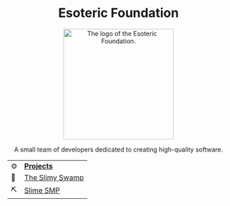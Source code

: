 <h1 align=center> Esoteric Foundation </h1>

<div align=center> <img src="https://github.com/EsotericFoundation/logo/releases/download/0.2.2-rounded/esoteric-foundation-logo-0.2.2-rounded.png" alt="The logo of the Esoteric Foundation." height=250 width=250> </div>

<p align=center>A small team of developers dedicated to creating high-quality software.</p>

<table align="center">
  <tr>
    <td>⚙️</td>
    <td><b><a href="https://github.com/orgs/EsotericFoundation/repositories">Projects</a></b></td>
  </tr>
  <tr>
    <td>🌳</td>
    <td><a href="https://www.github.com/TheSlimySwamp">The Slimy Swamp</a></td>
  </tr>
  <tr>
    <td>⛏️</td>
    <td><a href="https://www.github.com/SlimeSMP">Slime SMP</a></td>
  </tr>
</table>
